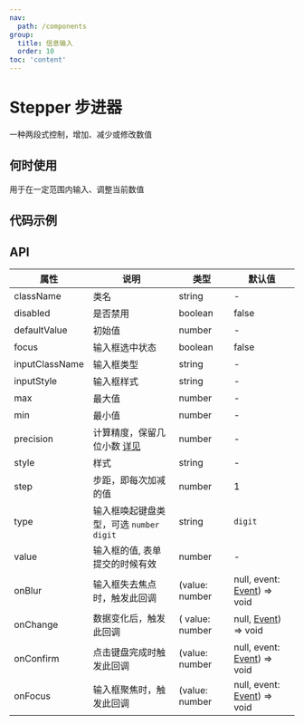 ```yaml
---
nav:
  path: /components
group:
  title: 信息输入
  order: 10
toc: 'content'
---
```


# Stepper 步进器
一种两段式控制，增加、减少或修改数值
## 何时使用
用于在一定范围内输入、调整当前数值

## 代码示例
<code src='pages/Stepper/index'></code>

## API
| 属性 | 说明 | 类型 | 默认值 |
| -----|-----|-----|----- |
| className | 类名 | string | - | 
| disabled |  是否禁用 | boolean | false |
| defaultValue |  初始值 | number | - |
| focus |  输入框选中状态 | boolean | false |
| inputClassName |  输入框类型 | string | - |
| inputStyle |  输入框样式 | string | - |
| max | 最大值 | number | - |
| min | 最小值 | number | - |
| precision | 计算精度，保留几位小数 [详见](https://github.com/ant-design/ant-design/issues/5998) | number |  - | 
| style | 样式 | string | - | 
| step | 步距，即每次加减的值 | number | 1 | 
| type | 输入框唤起键盘类型，可选 `number`  `digit` | string |  `digit` |
| value | 输入框的值, 表单提交的时候有效 | number | - |
| onBlur | 输入框失去焦点时，触发此回调 | (value: number | null, event:  [Event](https://opendocs.alipay.com/mini/framework/event-object)) => void  |
| onChange | 数据变化后，触发此回调 | ( value: number | null, [Event](https://opendocs.alipay.com/mini/framework/event-object)) => void  |
| onConfirm | 点击键盘完成时触发此回调 | (value: number | null, event:  [Event](https://opendocs.alipay.com/mini/framework/event-object)) => void  |
| onFocus | 输入框聚焦时，触发此回调 | (value: number | null, event:  [Event](https://opendocs.alipay.com/mini/framework/event-object)) => void  |